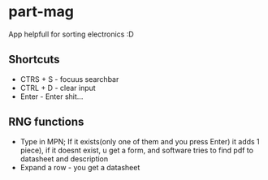 # part-mag
App helpfull for sorting electronics :D
## Shortcuts
- CTRS + S - focuus searchbar
- CTRL + D - clear input
- Enter - Enter shit...

## RNG functions
- Type in MPN; If it exists(only one of them and you press Enter) it adds 1 piece), if it doesnt exist, u get a form, and software tries to find pdf to datasheet and description
- Expand a row - you get a datasheet
